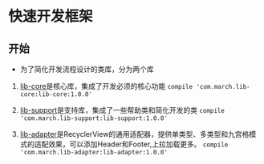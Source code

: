 # 快速开发框架

## 开始

- 为了简化开发流程设计的类库，分为两个库

1. [lib-core](https://github.com/chendongMarch/CommonLib/lib-core)是核心库，集成了开发必须的核心功能
`compile 'com.march.lib-core:lib-core:1.0.0'`


2. [lib-support](https://github.com/chendongMarch/CommonLib/lib-support)是支持库，集成了一些帮助类和简化开发的类
`compile 'com.march.lib-support:lib-support:1.0.0'`

3. [lib-adapter](https://github.com/chendongMarch/CommonLib/lib-adapter)是RecyclerView的通用适配器，提供单类型、多类型和九宫格模式的适配效果，可以添加Header和Footer,上拉加载更多。
`compile 'com.march.lib-adapter:lib-adapter:1.0.0'`







